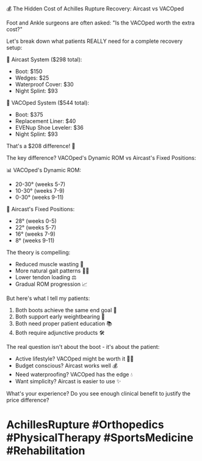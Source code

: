 💰 The Hidden Cost of Achilles Rupture Recovery: Aircast vs VACOped

Foot and Ankle surgeons are often asked: "Is the VACOped worth the extra cost?"

Let's break down what patients REALLY need for a complete recovery setup:

👢 Aircast System ($298 total):

- Boot: $150
- Wedges: $25
- Waterproof Cover: $30
- Night Splint: $93

🦿 VACOped System ($544 total):

- Boot: $375
- Replacement Liner: $40
- EVENup Shoe Leveler: $36
- Night Splint: $93

That's a $208 difference! 💸

The key difference? VACOped's Dynamic ROM vs Aircast's Fixed Positions:

📊 VACOped's Dynamic ROM:

- 20-30° (weeks 5-7)
- 10-30° (weeks 7-9)
- 0-30° (weeks 9-11)

📏 Aircast's Fixed Positions:

- 28° (weeks 0-5)
- 22° (weeks 5-7)
- 16° (weeks 7-9)
- 8° (weeks 9-11)

The theory is compelling:

- Reduced muscle wasting 💪
- More natural gait patterns 🚶‍♂️
- Lower tendon loading ⚖️
- Gradual ROM progression 📈

But here's what I tell my patients:

1. Both boots achieve the same end goal 🎯
2. Both support early weightbearing 🦵
3. Both need proper patient education 📚
4. Both require adjunctive products 🛠️

The real question isn't about the boot - it's about the patient:

- Active lifestyle? VACOped might be worth it 🏃‍♂️
- Budget conscious? Aircast works well 💰
- Need waterproofing? VACOped has the edge 💧
- Want simplicity? Aircast is easier to use ✨

What's your experience? Do you see enough clinical benefit to justify the price difference?

# AchillesRupture #Orthopedics #PhysicalTherapy #SportsMedicine #Rehabilitation
